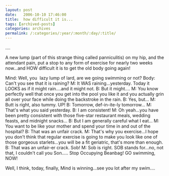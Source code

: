 ```yaml
---
layout: post
date:	2006-10-10 17:46:00
title:  how difficult it is...
tags: [archived-posts]
categories: archives
permalink: /:categories/:year/:month/:day/:title/
---
```

....

A new lump (part of this strange thing called panniculitis) on my hip, and the attendant pain, put a stop to any form of exercise for nearly two weeks now...and HOW difficult it is to get the old body going again! 

Mind: Well, you&nbsp; lazy lump of lard, are we going swimming or not?
Body: Can't you see that it is raining?
M: It WAS raining...yesterday. Today it LOOKS as if it might rain....and it might not.
B: But it might....
M: You know perfectly well that once you get into the pool you like it and you actually grin all over your face while doing the backstroke in the rain.
B: Yes, but...
M: Butt is right, also tummy. UP!
B: Tomorrow, def-in-ite-ly tomorrow...
M: That's what you said yesterday.
B: I am consistent!
M: Oh yeah...you have been pretty consistent with those five-star restaurant meals, wedding feasts, and midnight snacks...
B: But I am generally careful what I eat...
M: You want to be like your mother and spend your time in and out of the hospital?
B: That was an unfair crack.
M: That's why you exercise...I hope you don't think that regular exercise is going to make you look like one of those gorgeous starlets...you will be a fit geriatric, that's more than enough.
B: That was an unfair-er crack. Sob!
M: Sob is right. SOB stands for...no, not that, I couldn't call you Son.....&nbsp;Stop Occupying Beanbag! GO swimming, NOW!

Well, I think, today, finally, Mind is winning...see you lot after my swim....
